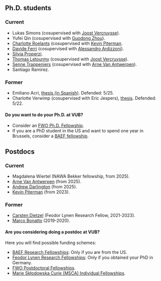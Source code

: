 ## Ph.D. students

### Current
* Lukas Simons (cosupervised with [Joost Vercruysse](http://homepages.ulb.ac.be/~jvercruy/)).
* Yufei Qin (cosupervised with [Guodong Zhou](https://scms.fudan.edu.cn/info/3070/3990.htm)).
* [Charlotte Roelants](https://sites.google.com/view/charlotteroelants/home) (cosupervised with [Kevin Piterman](http://mate.dm.uba.ar/~kpiterman/). 
* [Davide Ferri](https://sites.google.com/view/davide-ferri/) (cosupervised with [Alessandro Ardizzoni](https://sites.google.com/site/aleardizzonihome/)).
* [Silvia Properzi](https://properzi.github.io).
* [Thomas Letourmy](https://sites.google.com/view/thomas-letourmy/home) (cosupervised with [Joost Vercruysse](http://homepages.ulb.ac.be/~jvercruy/)).
* [Senne Trappeniers](https://sites.google.com/view/sennetrappeniers/homepage) (cosupervised with [Arne Van Antwerpen](https://vanantwerpen.github.io)).
* Santiago Ramírez.

### Former
* Emiliano Acri, [thesis (in Spanish)](files/acri.pdf). Defended: 5/25.
* Charlotte Verwimp (cosupervised with Eric Jespers), [thesis](files/verwimp.pdf). Defended: 5/22. 

#### Do you want to do your Ph.D. at VUB? 
* Consider an [FWO Ph.D. Fellowship](https://www.fwo.be/en/fellowships-funding/phd-fellowships/).
* If you are a PhD student in the US and want to spend one year in Brussels, consider a [BAEF fellowship](https://baef.be/graduate-study-fellowships-us/).

## Postdocs

### Current
* Magdalena Wiertel (NAWA Bekker fellowship, from 2025).
* [Arne Van Antwerpen](https://vanantwerpen.github.io) (from 2025).
* [Andrew Darlington](https://sites.google.com/view/andrewdarlington/home?authuser=0) (from 2025). 
* [Kevin Piterman](http://mate.dm.uba.ar/~kpiterman/) (from 2023).

### Former
* [Carsten Dietzel](https://sites.google.com/view/carstendietzel/startseite) (Feodor Lynen Research Fellow, 2021-2023).
* [Marco Bonatto](https://marcobonatto87.wixsite.com/mb87) (2019-2020).

#### Are you considering doing a postdoc at VUB? 

Here you will find possible funding schemes: 

* [BAEF Research Fellowships](https://baef.be/research-fellowships-us/): Only if you are from the US.
* [Feodor Lynen Research Fellowships](https://www.humboldt-foundation.de/en/apply/sponsorship-programmes/feodor-lynen-research-fellowship): Only if you obtained your PhD in Germany.
* [FWO Postdoctoral Fellowships](https://www.fwo.be/en/fellowships-funding/postdoctoral-fellowships/).
* [Marie Skłodowska Curie (MSCA) Individual Fellowships](https://marie-sklodowska-curie-actions.ec.europa.eu/actions/postdoctoral-fellowships).




